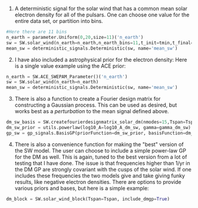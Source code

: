 1. A deterministic signal for the solar wind that has a common mean solar electron density for all of the pulsars. One can choose one value for the entire data set, or partition into bins. 
```Python
#Here there are 11 bins
n_earth = parameter.Uniform(0,20,size=11)('n_earth')
sw = SW.solar_wind(n_earth=n_earth,n_earth_bins=11,t_init=tmin,t_final=tmax)
mean_sw = deterministic_signals.Deterministic(sw, name='mean_sw')
```
2. I have also included a astrophysical prior for the electron density:
Here is a single value example using the ACE prior:
```Python
n_earth = SW.ACE_SWEPAM_Parameter()('n_earth')
sw = SW.solar_wind(n_earth=n_earth)
mean_sw = deterministic_signals.Deterministic(sw, name='mean_sw')
```
3. There is also a function to create a Fourier design matrix for constructing a Gaussian process. This can be used as desired, but works best as a *perturbation* to the mean signal defined above.
```Python
dm_sw_basis = SW.createfourierdesignmatrix_solar_dm(nmodes=15,Tspan=Tspan)
dm_sw_prior = utils.powerlaw(log10_A=log10_A_dm_sw, gamma=gamma_dm_sw)
gp_sw = gp_signals.BasisGP(priorFunction=dm_sw_prior, basisFunction=dm_sw_basis, name='gp_sw')
```
4. There is also a convenience function for making the "best" version of the SW model. The user can choose to include a simple power-law GP for the DM as well. This is again, tuned to the best version from a lot of testing that I have done. The issue is that frequencies higher than 1/yr in the DM GP are strongly covariant with the cusps of the solar wind. If one includes these frequencies the two models give and take giving funky results, like negative electron densities. There are options to provide various priors and bases, but here is a simple example:
```Python
dm_block = SW.solar_wind_block(Tspan=Tspan, include_dmgp=True)
```


